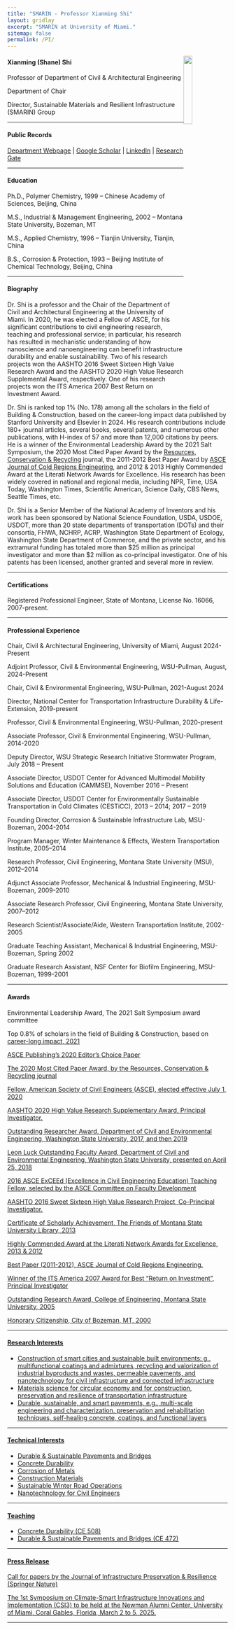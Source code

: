 ```yaml
---
title: "SMARIN - Professor Xianming Shi"
layout: gridlay
excerpt: "SMARIN at University of Miami."
sitemap: false
permalink: /PI/
---
```

<img src="{{ site.url }}{{ site.baseurl }}/images/teampic/xianmingshi.jpg" class="img-responsive" width="20%" style="float: right" />

<h4> Xianming (Shane) Shi </h4>
<p> Professor of Department of Civil & Architectural Engineering </p>
<p> Department of Chair </p>
<p> Director, Sustainable Materials and Resilient Infrastructure (SMARIN) Group </p>
<hr />

<h4> Public Records </h4>
<p>
  <a href="https://people.miami.edu/profile/c1dd0fa3a520f2e7e212c02fe86ab12e">Department Webpage</a> |
  <a href="https://scholar.google.com/citations?user=NqPzp04AAAAJ&hl=en">Google Scholar</a> |
  <a href="https://www.linkedin.com/in/xianmingshi/">LinkedIn</a> |
  <a href="https://www.researchgate.net/profile/Xianming-Shi/">Research Gate</a>
</p>

<hr />


<h4> Education </h4>
<p> Ph.D., Polymer Chemistry, 1999 – Chinese Academy of Sciences, Beijing, China</p>
<p> M.S., Industrial & Management Engineering, 2002 – Montana State University, Bozeman, MT</p>
<p> M.S., Applied Chemistry, 1996 – Tianjin University, Tianjin, China</p>
<p> B.S., Corrosion & Protection, 1993 – Beijing Institute of Chemical Technology, Beijing, China</p>
<hr />

<h4> Biography </h4>

Dr. Shi is a professor and the Chair of the Department of Civil and Architectural Engineering at the University of Miami. In 2020, he was elected a Fellow of ASCE, for his significant contributions to civil engineering research, teaching and professional service; in particular, his research has resulted in mechanistic understanding of how nanoscience and nanoengineering can benefit infrastructure durability and enable sustainability. Two of his research projects won the AASHTO 2016 Sweet Sixteen High Value Research Award and the AASHTO 2020 High Value Research Supplemental Award, respectively. One of his research projects won the ITS America 2007 Best Return on Investment Award.

Dr. Shi is ranked top 1% (No. 178) among all the scholars in the field of Building & Construction, based on the career-long impact data published by Stanford University and Elsevier in 2024. His research contributions include 180+ journal articles, several books, several patents, and numerous other publications, with H-index of 57 and more than 12,000 citations by peers. He is a winner of the Environmental Leadership Award by the 2021 Salt Symposium, the 2020 Most Cited Paper Award by the <a href="https://www.sciencedirect.com/journal/resources-conservation-and-recycling"> Resources, Conservation & Recycling</a> journal, the 2011-2012 Best Paper Award by <a href="https://ascelibrary.org/journal/jcrgei"> ASCE Journal of Cold Regions Engineering</a>, and 2012 & 2013 Highly Commended Award at the Literati Network Awards for Excellence. His research has been widely covered in national and regional media, including NPR, Time, USA Today, Washington Times, Scientific American, Science Daily, CBS News, Seattle Times, etc.

Dr. Shi is a Senior Member of the National Academy of Inventors and his work has been sponsored by National Science Foundation, USDA, USDOE, USDOT, more than 20 state departments of transportation (DOTs) and their consortia, FHWA, NCHRP, ACRP, Washington State Department of Ecology, Washington State Department of Commerce, and the private sector, and his extramural funding has totaled more than $25 million as principal investigator and more than $2 million as co-principal investigator. One of his patents has been licensed, another granted and several more in review.

<hr />

<h4> Certifications</h4>
<p>Registered Professional Engineer, State of Montana, License No. 16066, 2007-present.</p>
<hr />

<h4> Professional Experience</h4>
<p>Chair, Civil & Architectural Engineering, University of Miami, August 2024-Present</p>
<p>Adjoint Professor, Civil & Environmental Engineering, WSU-Pullman, August, 2024-Present</p>
<p>Chair, Civil & Environmental Engineering, WSU-Pullman, 2021-August 2024</p>
<p>Director, National Center for Transportation Infrastructure Durability & Life-Extension, 2019-present</p>
<p>Professor, Civil & Environmental Engineering, WSU-Pullman, 2020-present</p>
<p>Associate Professor, Civil & Environmental Engineering, WSU-Pullman, 2014-2020</p>
<p>Deputy Director, WSU Strategic Research Initiative Stormwater Program, July 2018 – Present</p>
<p>Associate Director, USDOT Center for Advanced Multimodal Mobility Solutions and Education (CAMMSE), November 2016 – Present</p>
<p>Associate Director, USDOT Center for Environmentally Sustainable Transportation in Cold Climates (CESTiCC), 2013 – 2014; 2017 – 2019</p>
<p>Founding Director, Corrosion & Sustainable Infrastructure Lab, MSU-Bozeman, 2004-2014</p>
<p>Program Manager, Winter Maintenance & Effects, Western Transportation Institute, 2005–2014</p>
<p>Research Professor, Civil Engineering, Montana State University (MSU), 2012–2014</p>
<p>Adjunct Associate Professor, Mechanical & Industrial Engineering, MSU-Bozeman, 2009-2010</p>
<p>Associate Research Professor, Civil Engineering, Montana State University, 2007–2012</p>
<p>Research Scientist/Associate/Aide, Western Transportation Institute, 2002-2005</p>
<p>Graduate Teaching Assistant, Mechanical & Industrial Engineering, MSU-Bozeman, Spring 2002</p>
<p>Graduate Research Assistant, NSF Center for Biofilm Engineering, MSU-Bozeman, 1999-2001</p>
<hr />

<h4> Awards</h4>
<p>Environmental Leadership Award, The 2021 Salt Symposium award committee</p>
<p>Top 0.8% of scholars in the field of Building & Construction, based on <u>career-long impact<u>, 2021</p>
<p>ASCE Publishing’s 2020 Editor’s Choice Paper</p>
<p>The 2020 Most Cited Paper Award, by the <u>Resources, Conservation & Recycling<u> journal</p>
<p>Fellow, American Society of Civil Engineers (ASCE), elected effective July 1, 2020</p>
<p>AASHTO 2020 High Value Research Supplementary Award, Principal Investigator.</p>
<p>Outstanding Researcher Award, Department of Civil and Environmental Engineering, Washington State University, 2017, and then 2019</p>
<p>Leon Luck Outstanding Faculty Award, Department of Civil and Environmental Engineering, Washington State University, presented on April 25, 2018</p>
<p>2016 ASCE ExCEEd (Excellence in Civil Engineering Education) Teaching Fellow, selected by the ASCE Committee on Faculty Development</p>
<p>AASHTO 2016 Sweet Sixteen High Value Research Project, Co-Principal Investigator.</p>
<p>Certificate of Scholarly Achievement, The Friends of Montana State University Library, 2013</p>
<p>Highly Commended Award at the Literati Network Awards for Excellence, 2013 & 2012</p>
<p>Best Paper (2011-2012), <u>ASCE Journal of Cold Regions Engineering<u>.</p>
<p>Winner of the ITS America 2007 Award for Best “Return on Investment”, Principal Investigator</p>
<p>Outstanding Research Award, College of Engineering, Montana State University, 2005</p>
<p>Honorary Citizenship, City of Bozeman, MT, 2000</p>
<hr />

<h4> Research Interests</h4>
<ul >
<li>Construction of smart cities and sustainable built environments: g., multifunctional coatings and admixtures, recycling and valorization of industrial byproducts and wastes, permeable pavements, and nanotechnology for civil infrastructure and connected infrastructure</li>
<li>Materials science for circular economy and for construction, preservation and resilience of transportation infrastructure</li>
<li>Durable, sustainable, and smart pavements, e.g., multi-scale engineering and characterization, preservation and rehabilitation techniques, self-healing concrete, coatings, and functional layers</li>
</ul>
<hr />

<h4> Technical Interests</h4>
<ul >
<li>Durable & Sustainable Pavements and Bridges</li>
<li>Concrete Durability</li>
<li>Corrosion of Metals</li>
<li>Construction Materials</li>
<li>Sustainable Winter Road Operations</li>
<li>Nanotechnology for Civil Engineers</li>
</ul>
<hr />


<h4> Teaching</h4>
<ul >
<li>Concrete Durability (CE 508)</li>
<li>Durable & Sustainable Pavements and Bridges (CE 472)</li>
</ul>
<hr />

<h4> ​Press Release </h4>
<p><a href="https://lnkd.in/geBF_yCZ"> Call for papers by the Journal of Infrastructure Preservation & Resilience (Springer Nature)</a></p>
<p><a href="https://lnkd.in/g8tHQ_xS "> The 1st Symposium on Climate-Smart Infrastructure Innovations and Implementation (CSI3) to be held at the Newman Alumni Center, University of Miami, Coral Gables, Florida, March 2 to 5, 2025. </a></p>
<hr />

<div style="width: 300px; height: 300px;">
  <script type="text/javascript" id="clstr_globe" src="//clustrmaps.com/globe.js?d=zLEYu_qp3LhWBE4uAnpL7JkaDmDtH8ehrQqWco6hNvw"></script>
</div>



